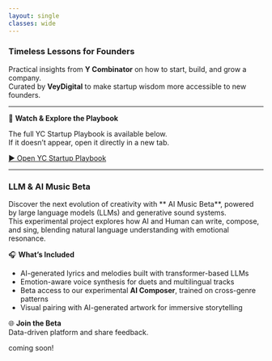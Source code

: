 ```yaml
---
layout: single
classes: wide
---
```


### Timeless Lessons for Founders  
Practical insights from **Y Combinator** on how to start, build, and grow a company.  
Curated by **VeyDigital** to make startup wisdom more accessible to new founders.

---

🎥 **Watch & Explore the Playbook**

The full YC Startup Playbook is available below.  
If it doesn’t appear, open it directly in a new tab.

[▶️ Open YC Startup Playbook](https://playbook.samaltman.com/)

---

### LLM & AI Music Beta  
Discover the next evolution of creativity with ** AI Music Beta**, powered by large language models (LLMs) and generative sound systems.  
This experimental project explores how AI and Human can write, compose, and sing, blending natural language understanding with emotional resonance.

🎧 **What’s Included**  
- AI-generated lyrics and melodies built with transformer-based LLMs  
- Emotion-aware voice synthesis for duets and multilingual tracks  
- Beta access to our experimental **AI Composer**, trained on cross-genre patterns  
- Visual pairing with AI-generated artwork for immersive storytelling  

🌐 **Join the Beta**  
Data-driven platform and share feedback.

coming soon!
